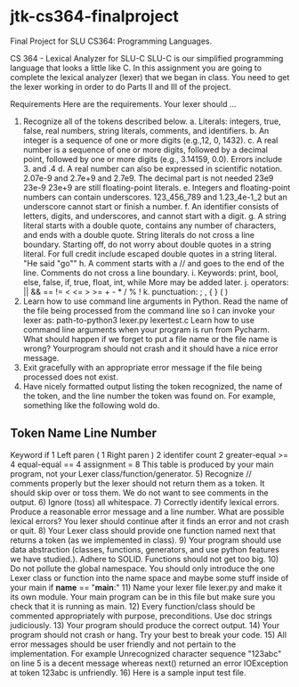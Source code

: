 # jtk-cs364-finalproject
Final Project for SLU CS364: Programming Languages.

CS 364 - Lexical Analyzer for SLU-C
SLU-C is our simplified programming language that looks a little like C. In this assignment you are going to complete the lexical analyzer (lexer) that we began in class. You need to get the lexer working in order to do Parts II and III of the project.

Requirements
Here are the requirements. Your lexer should ...

1) Recognize all of the tokens described below.
  a. Literals: integers, true, false, real numbers, string literals, comments, and identifiers.
  b. An integer is a sequence of one or more digits (e.g.,12, 0, 1432).
  c. A real number is a sequence of one or more digits, followed by a decimal point, followed by one or more digits (e.g., 3.14159, 0.0). Errors include 3. and .4
  d. A real number can also be expressed in scientific notation. 2.07e-9 and 2.7e+9 and 2.7e9. The decimal part is not needed 23e9 23e-9 23e+9 are still floating-point literals.
  e. Integers and floating-point numbers can contain underscores. 123_456_789 and 1.23_4e-1_2 but an underscore cannot start or finish a number.
  f. An identifier consists of letters, digits, and underscores, and cannot start with a digit.
  g. A string literal starts with a double quote, contains any number of characters, and ends with a double quote. String literals do not cross a line boundary. Starting off, do not worry about double quotes in a string literal. For full credit include escaped double quotes in a string literal. "He said \"go\""
  h. A comment starts with a // and goes to the end of the line. Comments do not cross a line boundary.
  i. Keywords: print, bool, else, false, if, true, float, int, while More may be added later.
  j. operators: || && == != < <= > >= + - * / % !
  k. punctuation: ; , { } ( )
2) Learn how to use command line arguments in Python. Read the name of the file being processed from the command line so I can invoke your lexer as:
  path-to-python3 lexer.py lexertest.c
Learn how to use command line arguments when your program is run from Pycharm. What should happen if we forget to put a file name or the file name is wrong? Yourprogram should not crash and it should have a nice error message.
3) Exit gracefully with an appropriate error message if the file being processed does not exist.
4) Have nicely formatted output listing the token recognized, the name of the token, and the line number the token was found on. For example, something like the following wold do.

Token            Name                      Line Number
------------------------------------------------------
Keyword          if                        1
Left paren       (                         1
Right paren      )                         2
identifer        count                     2
greater-equal    >=                        4
equal-equal      ==                        4
assignment       =                         8
This table is produced by your main program, not your Lexer class/function/generator.
5) Recognize // comments properly but the lexer should not return them as a token. It should skip over or toss them. We do not want to see comments in the output.
6) Ignore (toss) all whitespace.
7) Correctly identify lexical errors. Produce a reasonable error message and a line number. What are possible lexical errors? You lexer should continue after it finds an error and not crash or quit.
8) Your Lexer class should provide one function named next that returns a token (as we implemented in class).
9) Your program should use data abstraction (classes, functions, generators, and use python features we have studied.). Adhere to SOLID. Functions should not get too big.
10) Do not pollute the global namespace. You should only introduce the one Lexer class or function into the name space and maybe some stuff inside of your main if __name__ == "__main__:"
11) Name your lexer file lexer.py and make it its own module. Your main program can be in this file but make sure you check that it is running as main.
12) Every function/class should be commented appropriately with purpose, preconditions. Use doc strings judiciously.
13) Your program should produce the correct output.
14) Your program should not crash or hang. Try your best to break your code.
15) All error messages should be user friendly and not pertain to the implementation. For example Unrecognized character sequence "123abc" on line 5 is a decent message whereas next() returned an error IOException at token 123abc is unfriendly.
16) Here is a sample input test file.
